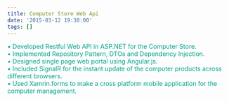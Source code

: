 ```yaml
---
title: Computer Store Web Api
date: '2015-03-12 19:30:00'
tags: []
---
```


<p style="color: #00a28b;">
• Developed Restful Web API in ASP.NET for the Computer Store.<br>
• Implemented Repository Pattern, DTOs and Dependency Injection. <br>
• Designed single page web portal using Angular.js.<br>
• Included SignalR for the instant update of the computer products across different browsers. <br>
• Used Xamrin.forms to make a cross platform mobile application for the computer management.<br>
</p>

